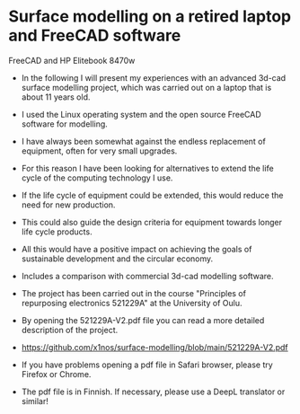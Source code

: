 # Surface modelling on a retired laptop and  FreeCAD software

FreeCAD and HP Elitebook 8470w

* In the following I will present my experiences with an advanced 3d-cad surface modelling project, which was carried out on a laptop that is about 11 years old.
   
* I used the Linux operating system and the open source FreeCAD software for modelling.
  
* I have always been somewhat against the endless replacement of equipment, often for very small upgrades.
  
* For this reason I have been looking for alternatives to extend the life cycle of the computing technology I use.
  
* If the life cycle of equipment could be extended, this would reduce the need for new production.
  
* This could also guide the design criteria for equipment towards longer life cycle products.
  
* All this would have a positive impact on achieving the goals of sustainable development and the circular economy.
  
* Includes a comparison with commercial 3d-cad modelling software.

* The project has been carried out in the course "Principles of repurposing electronics 521229A" at the University of Oulu. 

* By opening the 521229A-V2.pdf file you can read a more detailed description of the project.

* https://github.com/x1nos/surface-modelling/blob/main/521229A-V2.pdf

* If you have problems opening a pdf file in Safari browser, please try Firefox or Chrome.

* The pdf file is in Finnish. If necessary, please use a DeepL translator or similar!
